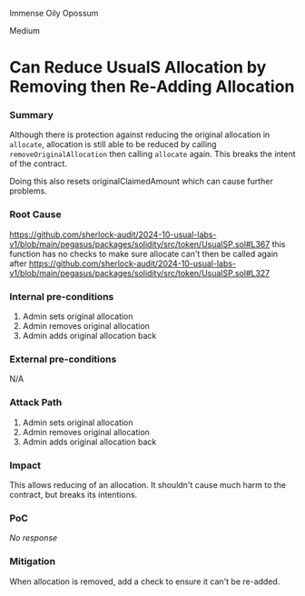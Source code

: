 Immense Oily Opossum

Medium

# Can Reduce UsualS Allocation by Removing then Re-Adding Allocation

### Summary

Although there is protection against reducing the original allocation in `allocate`, allocation is still able to be reduced by calling `removeOriginalAllocation` then calling `allocate` again. This breaks the intent of the contract.

Doing this also resets originalClaimedAmount which can cause further problems.

### Root Cause

https://github.com/sherlock-audit/2024-10-usual-labs-v1/blob/main/pegasus/packages/solidity/src/token/UsualSP.sol#L367 this function has no checks to make sure allocate can't then be called again after https://github.com/sherlock-audit/2024-10-usual-labs-v1/blob/main/pegasus/packages/solidity/src/token/UsualSP.sol#L327

### Internal pre-conditions

1. Admin sets original allocation
2. Admin removes original allocation
3. Admin adds original allocation back

### External pre-conditions

N/A

### Attack Path

1. Admin sets original allocation
2. Admin removes original allocation
3. Admin adds original allocation back

### Impact

This allows reducing of an allocation. It shouldn't cause much harm to the contract, but breaks its intentions.

### PoC

_No response_

### Mitigation

When allocation is removed, add a check to ensure it can't be re-added.